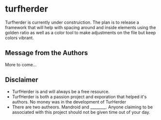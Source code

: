 # turfherder

Turfherder is currently under construiction. The plan is to release a framework that will help with spacing around and inside elements using the golden ratio as well as a color tool to make adjustments on the file but keep colors vibrant.

## Message from the Authors
More to come...


## Disclaimer
* TurfHerder is and will always be a free resource.
* TurfHerder is both a passion project and exporation that helped it's authors. No money was in the development of TurHerder
* There are two autheors. Mandroid and ________. Anyone claiming to be associated with this project should not be given time out of your day.